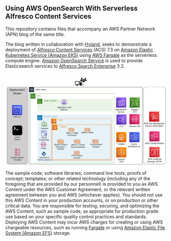 ## Using AWS OpenSearch With Serverless Alfresco Content Services

This repository contains files that accompany an AWS Partner Network (APN) blog of the same title.

The blog written in collaboration with [Hyland](https://www.alfresco.com/news/press-releases/hyland-completes-acquisition-alfresco), seeks to demonstrate a deployment of [Alfresco Content Services](https://docs.alfresco.com/content-services/latest/) (ACS) 7.3 on [Amazon Elastic Kubernetes Service (Amazon EKS)](https://aws.amazon.com/eks/) using [AWS Fargate](https://aws.amazon.com/fargate/) as the serverless compute engine. [Amazon OpenSearch Service](https://aws.amazon.com/opensearch-service/) is used to provide Elasticsearch services to [Alfresco Search Enterprise](https://docs.alfresco.com/search-enterprise/latest/) 3.2.

![Architecture](alfresco-FG-EKS-opensearch.png)

The sample code; software libraries; command line tools; proofs of concept; templates; or other related technology (including any of the foregoing that are provided by our personnel) is provided to you as AWS Content under the AWS Customer Agreement, or the relevant written agreement between you and AWS (whichever applies). You should not use this AWS Content in your production accounts, or on production or other critical data. You are responsible for testing, securing, and optimizing the AWS Content, such as sample code, as appropriate for production grade use based on your specific quality control practices and standards. Deploying AWS Content may incur AWS charges for creating or using AWS chargeable resources, such as running [Fargate](https://aws.amazon.com/fargate/) or using [Amazon Elastic File System (Amazon EFS)](https://aws.amazon.com/efs) storage.
